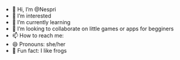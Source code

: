 - 👋 Hi, I’m @Nespri
- 👀 I’m interested 
- 🌱 I’m currently learning 
- 💞️ I’m looking to collaborate on little games or apps for begginers
- 📫 How to reach me: 
- 😄 Pronouns: she/her
- 🐸 Fun fact: I like frogs

<!---
Nespri/Nespri is a ✨ special ✨ repository because its `README.md` (this file) appears on your GitHub profile.
You can click the Preview link to take a look at your changes.
--->

